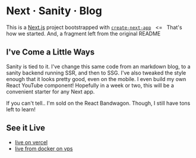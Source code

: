 # Next &middot; Sanity &middot; Blog

This is a [Next.js](https://nextjs.org/) project bootstrapped with [`create-next-app`](https://github.com/vercel/next.js/tree/canary/packages/create-next-app) &nbsp; <= &nbsp; That's how we started. And, a fragment left from the original README

## I've Come a Little Ways

Sanity is tied to it. I've change this same code from an markdown blog, to a sanity backend running SSR, and then to SSG. I've also tweaked the style enough that it looks pretty good, even on the mobile. I even build my own React YouTube component! Hopefully in a week or two, this will be a convenient starter for any Next app.

If you can't tell.. I'm sold on the React Bandwagon. Though, I still have tons left to learn!

## See it Live

-   [live on vercel](https://www.bearcountrypublishing.com)
-   [live from docker on vps](https://docker.bearcountrypublishing.com)
